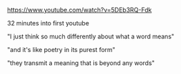 https://www.youtube.com/watch?v=5DEb3RQ-Fdk


32 minutes into first youtube

"I just think so much differently about what a word means"

"and it's like poetry in its purest form"

"they transmit a meaning that is beyond any words"


